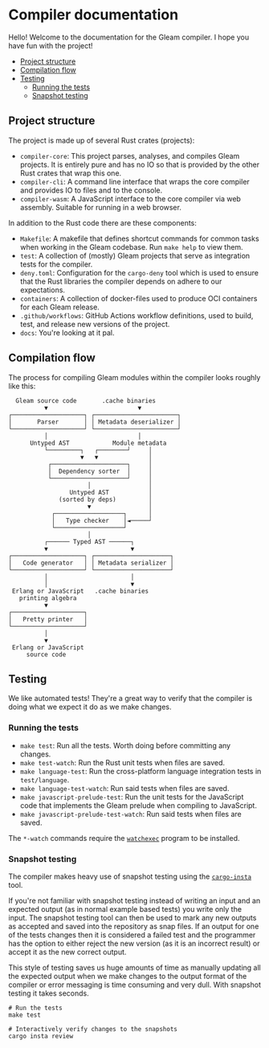 # Compiler documentation

Hello! Welcome to the documentation for the Gleam compiler. I hope you have fun
with the project!

<!-- vscode-markdown-toc -->
* [Project structure](#Projectstructure)
* [Compilation flow](#Compilationflow)
* [Testing](#Testing)
	* [Running the tests](#Runningthetests)
	* [Snapshot testing](#Snapshottesting)

<!-- vscode-markdown-toc-config
	numbering=false
	autoSave=true
	/vscode-markdown-toc-config -->
<!-- /vscode-markdown-toc -->

## <a name='Projectstructure'></a>Project structure

The project is made up of several Rust crates (projects):

- `compiler-core`: This project parses, analyses, and compiles Gleam projects.
  It is entirely pure and has no IO so that is provided by the other Rust crates
  that wrap this one.
- `compiler-cli`: A command line interface that wraps the core compiler and
  provides IO to files and to the console.
- `compiler-wasm`: A JavaScript interface to the core compiler via web assembly.
  Suitable for running in a web browser.

In addition to the Rust code there are these components:

- `Makefile`: A makefile that defines shortcut commands for common tasks when
  working in the Gleam codebase. Run `make help` to view them.
- `test`: A collection of (mostly) Gleam projects that serve as integration tests for the
  compiler.
- `deny.toml`: Configuration for the `cargo-deny` tool which is used to ensure
  that the Rust libraries the compiler depends on adhere to our expectations.
- `containers`: A collection of docker-files used to produce OCI containers for
  each Gleam release.
- `.github/workflows`: GitHub Actions workflow definitions, used to build, test,
  and release new versions of the project.
- `docs`: You're looking at it pal.

## <a name='Compilationflow'></a>Compilation flow

The process for compiling Gleam modules within the compiler looks roughly like
this:

```text
  Gleam source code       .cache binaries
          ▼                         ▼
┌────────────────────┐ ┌───────────────────────┐
│       Parser       │ │ Metadata deserializer │
└────────────────────┘ └───────────────────────┘
          │                         │
      Untyped AST            Module metadata
          └─────────┐   ┌────────┘     │
                    ▼   ▼              │
           ┌─────────────────────┐     │
           │  Dependency sorter  │     │
           └─────────────────────┘     │
                      │                │
                 Untyped AST           │
              (sorted by deps)         │
                      ▼                │
            ┌───────────────────┐      │
            │   Type checker    │◄─────┘
            └───────────────────┘
                      │
          ┌────── Typed AST ──────┐
          ▼                       ▼
┌────────────────────┐ ┌─────────────────────┐
│   Code generator   │ │ Metadata serializer │
└────────────────────┘ └─────────────────────┘
          │                       │
          │                       ▼
 Erlang or JavaScript   .cache binaries
   printing algebra
          ▼
┌────────────────────┐
│   Pretty printer   │
└────────────────────┘
          │
          ▼
 Erlang or JavaScript 
     source code
```

## <a name='Testing'></a>Testing 

We like automated tests! They're a great way to verify that the compiler is
doing what we expect it do as we make changes.

### <a name='Runningthetests'></a>Running the tests

- `make test`: Run all the tests. Worth doing before committing any changes.
- `make test-watch`: Run the Rust unit tests when files are saved.
- `make language-test`: Run the cross-platform language integration tests in
  `test/language`.
- `make language-test-watch`: Run said tests when files are saved.
- `make javascript-prelude-test`: Run the unit tests for the JavaScript code
  that implements the Gleam prelude when compiling to JavaScript.
- `make javascript-prelude-test-watch`: Run said tests when files are saved.

The `*-watch` commands require the [`watchexec`][watchexec] program to be
installed.

### <a name='Snapshottesting'></a>Snapshot testing

The compiler makes heavy use of snapshot testing using the
[`cargo-insta`][cargo-insta] tool.

[cargo-insta]: https://github.com/mitsuhiko/insta
[watchexec]: https://github.com/watchexec/watchexec

If you're not familiar with snapshot testing instead of writing an input and an
expected output (as in normal example based tests) you write only the input. The
snapshot testing tool can then be used to mark any new outputs as accepted and
saved into the repository as snap files. If an output for one of the tests
changes then it is considered a failed test and the programmer has the option to
either reject the new version (as it is an incorrect result) or accept it as the
new correct output.

This style of testing saves us huge amounts of time as manually updating all the
expected output when we make changes to the output format of the compiler or
error messaging is time consuming and very dull. With snapshot testing it takes
seconds.

```shell
# Run the tests
make test

# Interactively verify changes to the snapshots
cargo insta review
```
